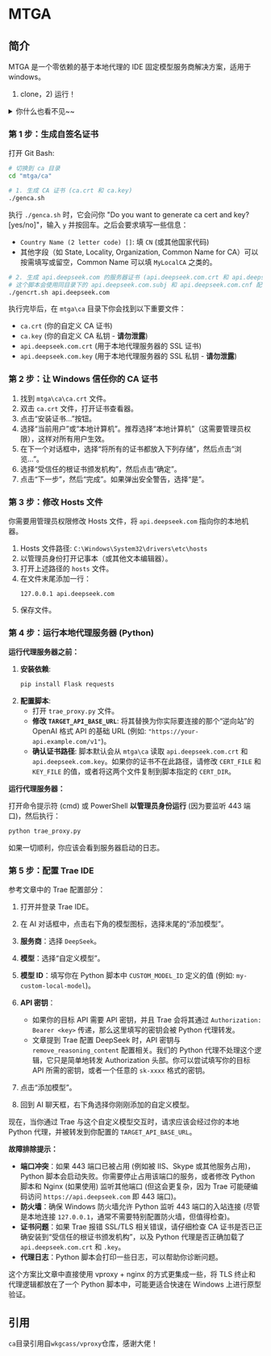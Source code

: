 # MTGA

## 简介

 MTGA 是一个零依赖的基于本地代理的 IDE 固定模型服务商解决方案，适用于 windows。

1) clone，2) 运行！

 <details>
  <summary>你什么也看不见~~</summary>
  <br>
  <p>MTGA 即 Make T Great Again !</p>
 </details>

### 第 1 步：生成自签名证书

打开 Git Bash:

```bash
# 切换到 ca 目录
cd "mtga/ca"

# 1. 生成 CA 证书 (ca.crt 和 ca.key)
./genca.sh
```

执行 `./genca.sh` 时，它会问你 "Do you want to generate ca cert and key? [yes/no]"，输入 `y` 并按回车。之后会要求填写一些信息：
*   `Country Name (2 letter code) []`: 填 `CN` (或其他国家代码)
*   其他字段（如 State, Locality, Organization, Common Name for CA）可以按需填写或留空，Common Name 可以填 `MyLocalCA` 之类的。

```bash
# 2. 生成 api.deepseek.com 的服务器证书 (api.deepseek.com.crt 和 api.deepseek.com.key)
# 这个脚本会使用同目录下的 api.deepseek.com.subj 和 api.deepseek.com.cnf 配置文件
./gencrt.sh api.deepseek.com
```

执行完毕后，在 `mtga\ca` 目录下你会找到以下重要文件：
*   `ca.crt` (你的自定义 CA 证书)
*   `ca.key` (你的自定义 CA 私钥 - **请勿泄露**)
*   `api.deepseek.com.crt` (用于本地代理服务器的 SSL 证书)
*   `api.deepseek.com.key` (用于本地代理服务器的 SSL 私钥 - **请勿泄露**)

### 第 2 步：让 Windows 信任你的 CA 证书

1.  找到 `mtga\ca\ca.crt` 文件。
2.  双击 `ca.crt` 文件，打开证书查看器。
3.  点击“安装证书...”按钮。
4.  选择“当前用户”或“本地计算机”。推荐选择“本地计算机”（这需要管理员权限），这样对所有用户生效。
5.  在下一个对话框中，选择“将所有的证书都放入下列存储”，然后点击“浏览...”。
6.  选择“受信任的根证书颁发机构”，然后点击“确定”。
7.  点击“下一步”，然后“完成”。如果弹出安全警告，选择“是”。

### 第 3 步：修改 Hosts 文件

你需要用管理员权限修改 Hosts 文件，将 `api.deepseek.com` 指向你的本地机器。

1.  Hosts 文件路径: `C:\Windows\System32\drivers\etc\hosts`
2.  以管理员身份打开记事本（或其他文本编辑器）。
3.  打开上述路径的 `hosts` 文件。
4.  在文件末尾添加一行：
    ```
    127.0.0.1 api.deepseek.com
    ```
5.  保存文件。

### 第 4 步：运行本地代理服务器 (Python)

**运行代理服务器之前：**

1.  **安装依赖**:
    ```bash
    pip install Flask requests
    ```
2.  **配置脚本**:
    *   打开 `trae_proxy.py` 文件。
    *   **修改 `TARGET_API_BASE_URL`**: 将其替换为你实际要连接的那个“逆向站”的 OpenAI 格式 API 的基础 URL (例如: `"https://your-api.example.com/v1"`)。
    *   **确认证书路径**: 脚本默认会从 `mtga\ca` 读取 `api.deepseek.com.crt` 和 `api.deepseek.com.key`。如果你的证书不在此路径，请修改 `CERT_FILE` 和 `KEY_FILE` 的值，或者将这两个文件复制到脚本指定的 `CERT_DIR`。

**运行代理服务器：**

打开命令提示符 (cmd) 或 PowerShell **以管理员身份运行** (因为要监听 443 端口)，然后执行：

```bash
python trae_proxy.py
```

如果一切顺利，你应该会看到服务器启动的日志。

### 第 5 步：配置 Trae IDE

参考文章中的 Trae 配置部分：

1.  打开并登录 Trae IDE。
2.  在 AI 对话框中，点击右下角的模型图标，选择末尾的“添加模型”。
3.  **服务商**：选择 `DeepSeek`。
4.  **模型**：选择“自定义模型”。
5.  **模型 ID**：填写你在 Python 脚本中 `CUSTOM_MODEL_ID` 定义的值 (例如: `my-custom-local-model`)。
6.  **API 密钥**：
    *   如果你的目标 API 需要 API 密钥，并且 Trae 会将其通过 `Authorization: Bearer <key>` 传递，那么这里填写的密钥会被 Python 代理转发。
    *   文章提到 Trae 配置 DeepSeek 时，API 密钥与 `remove_reasoning_content` 配置相关。我们的 Python 代理不处理这个逻辑，它只是简单地转发 Authorization 头部。你可以尝试填写你的目标 API 所需的密钥，或者一个任意的 `sk-xxxx` 格式的密钥。

7.  点击“添加模型”。
8.  回到 AI 聊天框，右下角选择你刚刚添加的自定义模型。

现在，当你通过 Trae 与这个自定义模型交互时，请求应该会经过你的本地 Python 代理，并被转发到你配置的 `TARGET_API_BASE_URL`。

**故障排除提示：**
*   **端口冲突**：如果 443 端口已被占用 (例如被 IIS、Skype 或其他服务占用)，Python 脚本会启动失败。你需要停止占用该端口的服务，或者修改 Python 脚本和 Nginx (如果使用) 监听其他端口 (但这会更复杂，因为 Trae 可能硬编码访问 `https://api.deepseek.com` 即 443 端口)。
*   **防火墙**：确保 Windows 防火墙允许 Python 监听 443 端口的入站连接 (尽管是本地连接 `127.0.0.1`，通常不需要特别配置防火墙，但值得检查)。
*   **证书问题**：如果 Trae 报错 SSL/TLS 相关错误，请仔细检查 CA 证书是否已正确安装到“受信任的根证书颁发机构”，以及 Python 代理是否正确加载了 `api.deepseek.com.crt` 和 `.key`。
*   **代理日志**：Python 脚本会打印一些日志，可以帮助你诊断问题。

这个方案比文章中直接使用 vproxy + nginx 的方式更集成一些，将 TLS 终止和代理逻辑都放在了一个 Python 脚本中，可能更适合快速在 Windows 上进行原型验证。

## 引用

`ca`目录引用自`wkgcass/vproxy`仓库，感谢大佬！
